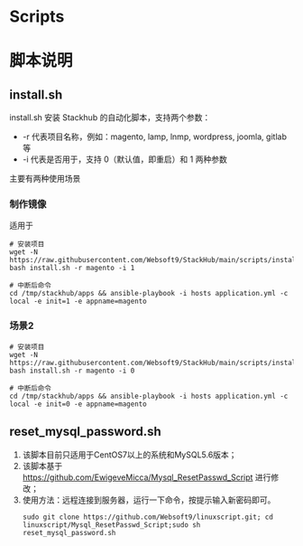 # Scripts
# 脚本说明


## install.sh

install.sh 安装 Stackhub 的自动化脚本，支持两个参数：

* -r 代表项目名称，例如：magento, lamp, lnmp, wordpress, joomla, gitlab 等
* -i 代表是否用于，支持 0（默认值，即重启）和 1 两种参数

主要有两种使用场景

### 制作镜像

适用于

```
# 安装项目
wget -N https://raw.githubusercontent.com/Websoft9/StackHub/main/scripts/install.sh; bash install.sh -r magento -i 1

# 中断后命令
cd /tmp/stackhub/apps && ansible-playbook -i hosts application.yml -c local -e init=1 -e appname=magento
```

### 场景2 

```
# 安装项目
wget -N https://raw.githubusercontent.com/Websoft9/StackHub/main/scripts/install.sh; bash install.sh -r magento -i 0

# 中断后命令
cd /tmp/stackhub/apps && ansible-playbook -i hosts application.yml -c local -e init=0 -e appname=magento
```

## reset_mysql_password.sh

1. 该脚本目前只适用于CentOS7以上的系统和MySQL5.6版本；
2. 该脚本基于 https://github.com/EwigeveMicca/Mysql_ResetPasswd_Script 进行修改；
3. 使用方法：远程连接到服务器，运行一下命令，按提示输入新密码即可。
   ```
   sudo git clone https://github.com/Websoft9/linuxscript.git; cd linuxscript/Mysql_ResetPasswd_Script;sudo sh reset_mysql_password.sh
   ```
